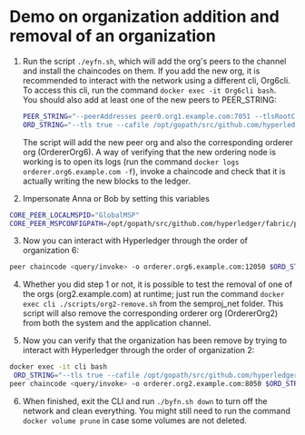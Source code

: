 # Demo on organization addition and removal of an organization

1. Run the script `./eyfn.sh`, which will add the org's peers to the channel and install the chaincodes on them. If you add the new org, it is recommended to interact with the network using a different cli, Org6cli. To access this cli, run the command `docker exec -it Org6cli bash`.  
You should also add at least one of the new peers to PEER_STRING:  

    ```bash
    PEER_STRING="--peerAddresses peer0.org1.example.com:7051 --tlsRootCertFiles /opt/gopath/src/github.com/hyperledger/fabric/peer/crypto/peerOrganizations/org1.example.com/peers/peer0.org1.example.com/tls/ca.crt --peerAddresses peer0.org2.example.com:9051 --tlsRootCertFiles /opt/gopath/src/github.com/hyperledger/fabric/peer/crypto/peerOrganizations/org2.example.com/peers/peer0.org2.example.com/tls/ca.crt --peerAddresses peer0.org3.example.com:11051 --tlsRootCertFiles /opt/gopath/src/github.com/hyperledger/fabric/peer/crypto/peerOrganizations/org3.example.com/peers/peer0.org3.example.com/tls/ca.crt --peerAddresses peer0.org4.example.com:13051 --tlsRootCertFiles /opt/gopath/src/github.com/hyperledger/fabric/peer/crypto/peerOrganizations/org4.example.com/peers/peer0.org4.example.com/tls/ca.crt --peerAddresses peer0.org5.example.com:15051 --tlsRootCertFiles /opt/gopath/src/github.com/hyperledger/fabric/peer/crypto/peerOrganizations/org5.example.com/peers/peer0.org5.example.com/tls/ca.crt --peerAddresses peer0.org6.example.com:17051 --tlsRootCertFiles /opt/gopath/src/github.com/hyperledger/fabric/peer/crypto/peerOrganizations/org6.example.com/peers/peer0.org6.example.com/tls/ca.crt"
    ORD_STRING="--tls true --cafile /opt/gopath/src/github.com/hyperledger/fabric/peer/crypto/ordererOrganizations/org6.example.com/orderers/orderer.org6.example.com/msp/tlscacerts/tlsca.org6.example.com-cert.pem"
    ``` 
    
    The script will add the new peer org and also the corresponding orderer org (OrdererOrg6). A way of verifying that the new ordering node is working is to open its logs (run the command `docker logs orderer.org6.example.com -f`), invoke a chaincode and check that it is actually writing the new blocks to the ledger.
   
2. Impersonate Anna or Bob by setting this variables
```bash
CORE_PEER_LOCALMSPID="GlobalMSP"
CORE_PEER_MSPCONFIGPATH=/opt/gopath/src/github.com/hyperledger/fabric/peer/crypto/peerOrganizations/global.example.com/users/Anna@global.example.com/msp
```

3. Now you can interact with Hyperledger through the order of organization  6:
```bash
peer chaincode <query/invoke> -o orderer.org6.example.com:12050 $ORD_STRING -C mychannel -n <money/offers/subscriptions> $PEER_STRING -c <params> --waitForEvent
```
    
4.  Whether you did step 1 or not, it is possible to test the removal of one of the orgs (org2.example.com) at runtime; just run the command `docker exec cli ./scripts/org2-remove.sh` from the semproj_net folder. This script will also remove the corresponding orderer org (OrdererOrg2) from both the system and the application channel.

5. Now you can verify that the organization has been remove by trying to interact with Hyperledger through the order of organization 2:
```bash
docker exec -it cli bash
 ORD_STRING="--tls true --cafile /opt/gopath/src/github.com/hyperledger/fabric/peer/crypto/ordererOrganizations/org2.example.com/orderers/orderer.org2.example.com/msp/tlscacerts/tlsca.org2.example.com-cert.pem"
peer chaincode <query/invoke> -o orderer.org2.example.com:8050 $ORD_STRING -C mychannel -n <money/offers/subscriptions> $PEER_STRING -c <params> --waitForEvent
```

6.  When finished, exit the CLI and run `./byfn.sh down` to turn off the network and clean everything. You might still need to run the command `docker volume prune` in case some volumes are not deleted.  
